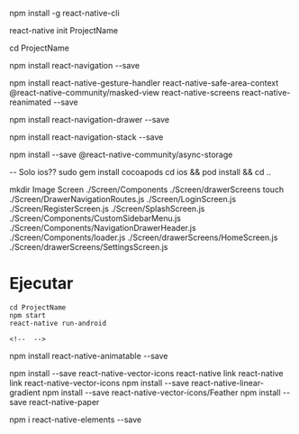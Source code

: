 npm install -g react-native-cli

react-native init ProjectName

cd ProjectName

npm install react-navigation --save


npm install react-native-gesture-handler react-native-safe-area-context @react-native-community/masked-view react-native-screens react-native-reanimated --save


npm install react-navigation-drawer --save


npm install react-navigation-stack --save


npm install --save @react-native-community/async-storage

-- Solo ios??
sudo gem install cocoapods
cd ios && pod install && cd ..


mkdir Image Screen ./Screen/Components ./Screen/drawerScreens
touch ./Screen/DrawerNavigationRoutes.js ./Screen/LoginScreen.js ./Screen/RegisterScreen.js ./Screen/SplashScreen.js ./Screen/Components/CustomSidebarMenu.js ./Screen/Components/NavigationDrawerHeader.js ./Screen/Components/loader.js ./Screen/drawerScreens/HomeScreen.js ./Screen/drawerScreens/SettingsScreen.js


# Ejecutar

    cd ProjectName
    npm start
    react-native run-android

    <!--  -->
    
npm install react-native-animatable --save

npm install --save react-native-vector-icons
react-native link
react-native link react-native-vector-icons
npm install --save react-native-linear-gradient
npm install --save react-native-vector-icons/Feather
npm install --save react-native-paper


<!-- En la vista home  -->
npm i react-native-elements --save
